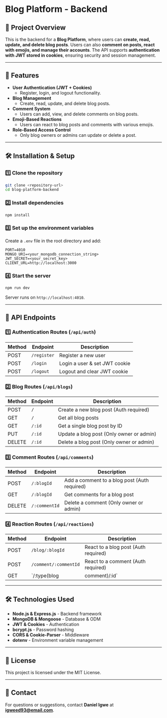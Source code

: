# Blog Platform - Backend

## 📌 Project Overview
This is the backend for a **Blog Platform**, where users can **create, read, update, and delete blog posts**. Users can also **comment on posts, react with emojis, and manage their accounts**. The API supports **authentication with JWT stored in cookies**, ensuring security and session management.

---

## 🚀 Features
- **User Authentication (JWT + Cookies)**
  - Register, login, and logout functionality.
- **Blog Management**
  - Create, read, update, and delete blog posts.
- **Comment System**
  - Users can add, view, and delete comments on blog posts.
- **Emoji-Based Reactions**
  - Users can react to blog posts and comments with various emojis.
- **Role-Based Access Control**
  - Only blog owners or admins can update or delete a post.

---

## 🛠️ Installation & Setup

### 1️⃣ Clone the repository
```sh
git clone <repository-url>
cd blog-platform-backend
```

### 2️⃣ Install dependencies
```sh
npm install
```

### 3️⃣ Set up the environment variables
Create a `.env` file in the root directory and add:
```env
PORT=4010
MONGO_URI=<your_mongodb_connection_string>
JWT_SECRET=<your_secret_key>
CLIENT_URL=http://localhost:3000
```

### 4️⃣ Start the server
```sh
npm run dev
```
Server runs on `http://localhost:4010`.

---

## 🔗 API Endpoints

### **1️⃣ Authentication Routes** (`/api/auth`)
| Method | Endpoint        | Description |
|--------|---------------|-------------|
| POST   | `/register`    | Register a new user |
| POST   | `/login`       | Login a user & set JWT cookie |
| POST   | `/logout`      | Logout and clear JWT cookie |

### **2️⃣ Blog Routes** (`/api/blogs`)
| Method | Endpoint        | Description |
|--------|---------------|-------------|
| POST   | `/`           | Create a new blog post (Auth required) |
| GET    | `/`           | Get all blog posts |
| GET    | `/:id`        | Get a single blog post by ID |
| PUT    | `/:id`        | Update a blog post (Only owner or admin) |
| DELETE | `/:id`        | Delete a blog post (Only owner or admin) |

### **3️⃣ Comment Routes** (`/api/comments`)
| Method | Endpoint         | Description |
|--------|----------------|-------------|
| POST   | `/:blogId`     | Add a comment to a blog post (Auth required) |
| GET    | `/:blogId`     | Get comments for a blog post |
| DELETE | `/:commentId`  | Delete a comment (Only owner or admin) |

### **4️⃣ Reaction Routes** (`/api/reactions`)
| Method | Endpoint                 | Description |
|--------|--------------------------|-------------|
| POST   | `/blog/:blogId`          | React to a blog post (Auth required) |
| POST   | `/comment/:commentId`    | React to a comment (Auth required) |
| GET    | `/:type(blog|comment)/:id` | Get reactions for a blog post or comment |

---

## 🛠️ Technologies Used
- **Node.js & Express.js** - Backend framework
- **MongoDB & Mongoose** - Database & ODM
- **JWT & Cookies** - Authentication
- **bcrypt.js** - Password hashing
- **CORS & Cookie-Parser** - Middleware
- **dotenv** - Environment variable management

---

## 📜 License
This project is licensed under the MIT License.

---

## 📧 Contact
For questions or suggestions, contact **Daniel Igwe** at **igweed93@email.com**.

